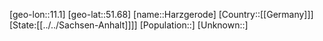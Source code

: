 ﻿---
location: [51.68,11.1]
type: City
tags:
- geo/City


SpocWebEntityId: 30786
isDeleted: false
confidential: public

---
[geo-lon::11.1]
[geo-lat::51.68]
[name::Harzgerode]
[Country::[[Germany]]]
[State:[[../../Sachsen-Anhalt]]]]
[Population::]
[Unknown::]


